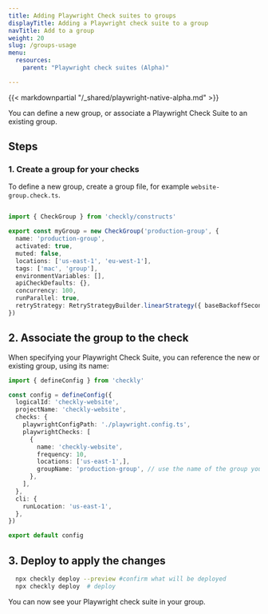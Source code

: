 ```yaml
---
title: Adding Playwright Check suites to groups
displayTitle: Adding a Playwright check suite to a group
navTitle: Add to a group
weight: 20
slug: /groups-usage
menu:
  resources:
    parent: "Playwright check suites (Alpha)"

---
```


{{< markdownpartial "/_shared/playwright-native-alpha.md" >}}

You can define a new group, or associate a Playwright Check Suite to an existing group.

## Steps

### 1. Create a group for your checks

To define a new group, create a group file, for example `website-group.check.ts`.

```typescript {title="website-group.check.ts"}

import { CheckGroup } from 'checkly/constructs'

export const myGroup = new CheckGroup('production-group', {
  name: 'production-group',
  activated: true,
  muted: false,
  locations: ['us-east-1', 'eu-west-1'],
  tags: ['mac', 'group'],
  environmentVariables: [],
  apiCheckDefaults: {},
  concurrency: 100,
  runParallel: true,
  retryStrategy: RetryStrategyBuilder.linearStrategy({ baseBackoffSeconds: 30, maxRetries: 2, sameRegion: false }),
})
```

## 2. Associate the group to the check

When specifying your Playwright Check Suite, you can reference the new or existing group, using its name:

  ```typescript {title="checkly.config.ts"}
  import { defineConfig } from 'checkly'

  const config = defineConfig({
    logicalId: 'checkly-website',
    projectName: 'checkly-website',
    checks: {
      playwrightConfigPath: './playwright.config.ts',
      playwrightChecks: [
        {
          name: 'checkly-website',
          frequency: 10,
          locations: ['us-east-1',],
          groupName: 'production-group', // use the name of the group you created
        },
      ],
    },
    cli: {
      runLocation: 'us-east-1',
    },
  })

  export default config
  ```

## 3. Deploy to apply the changes

```bash {title="Terminal"}
  npx checkly deploy --preview #confirm what will be deployed
  npx checkly deploy  # deploy
```

You can now see your Playwright check suite in your group.
